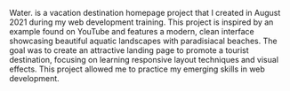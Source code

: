 Water. is a vacation destination homepage project that I created in August 2021 during my web development training. This project is inspired by an example found on YouTube and features a modern, clean interface showcasing beautiful aquatic landscapes with paradisiacal beaches. The goal was to create an attractive landing page to promote a tourist destination, focusing on learning responsive layout techniques and visual effects. This project allowed me to practice my emerging skills in web development.

